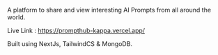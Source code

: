 A platform to share and view interesting AI Prompts from all around the world.

Live Link : https://prompthub-kappa.vercel.app/

Built using NextJs, TailwindCS & MongoDB.

